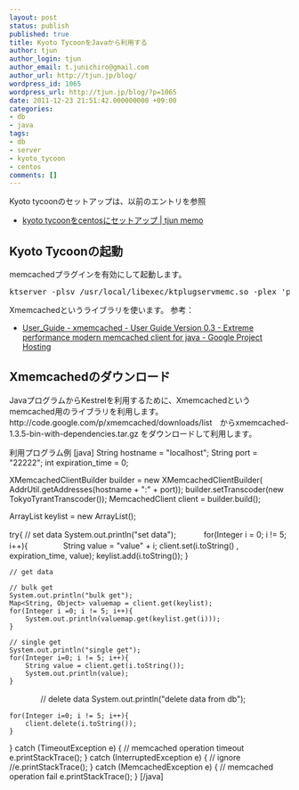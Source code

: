 ```yaml
---
layout: post
status: publish
published: true
title: Kyoto TycoonをJavaから利用する
author: tjun
author_login: tjun
author_email: t.junichiro@gmail.com
author_url: http://tjun.jp/blog/
wordpress_id: 1065
wordpress_url: http://tjun.jp/blog/?p=1065
date: 2011-12-23 21:51:42.000000000 +09:00
categories:
- db
- java
tags:
- db
- server
- kyoto_tycoon
- centos
comments: []
---
```

Kyoto tycoonのセットアップは、以前のエントリを参照
<ul>
	<li><a href="http://tjun.jp/blog/2011/12/kyototycoon_setup/">kyoto tycoonをcentosにセットアップ | tjun memo</a></li>
</ul>


<h2>Kyoto Tycoonの起動</h2>
memcachedプラグインを有効にして起動します。
<pre>ktserver -plsv /usr/local/libexec/ktplugservmemc.so -plex 'port=22222' test.kch</pre>

Xmemcachedというライブラリを使います。
参考：
<ul>
	<li><a href="http://code.google.com/p/xmemcached/wiki/User_Guide#Talk_with_Kestrel">User_Guide - xmemcached - User Guide Version 0.3 - Extreme performance modern memcached client for java - Google Project Hosting</a></li>
</ul>

<h2>Xmemcachedのダウンロード</h2>
JavaプログラムからKestrelを利用するために、Xmemcachedというmemcached用のライブラリを利用します。
http://code.google.com/p/xmemcached/downloads/list　からxmemcached-1.3.5-bin-with-dependencies.tar.gz をダウンロードして利用します。



利用プログラム例
[java]
String hostname = "localhost";
String port = "22222";
int expiration_time = 0;

XMemcachedClientBuilder builder = new XMemcachedClientBuilder(
        AddrUtil.getAddresses(hostname + ":" + port));
builder.setTranscoder(new TokyoTyrantTranscoder());
MemcachedClient client = builder.build();

ArrayList<String> keylist = new ArrayList<String>();

try{
    // set data
    System.out.println("set data");
　　　    for(Integer i = 0; i != 5; i++){
　　　　    String value = "value" + i;
        client.set(i.toString() , expiration_time, value);
        keylist.add(i.toString());
    }    

    // get data

    // bulk get
    System.out.println("bulk get");
    Map<String, Object> valuemap = client.get(keylist);
    for(Integer i =0; i != 5; i++){
        System.out.println(valuemap.get(keylist.get(i)));            
    }

    // single get
    System.out.println("single get");
    for(Integer i=0; i != 5; i++){
        String value = client.get(i.toString());
        System.out.println(value);
    }

　　　　// delete data
        System.out.println("delete data from db");

    for(Integer i=0; i != 5; i++){
        client.delete(i.toString());
    }

} catch (TimeoutException e) {
    // memcached operation timeout
    e.printStackTrace();
} catch (InterruptedException e) {
    // ignore
    //e.printStackTrace();
} catch (MemcachedException e) {
    // memcached operation fail
    e.printStackTrace();
}
[/java]

